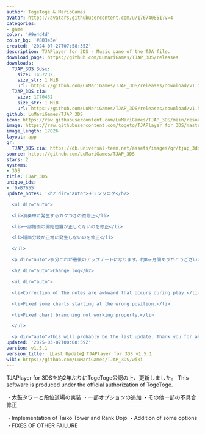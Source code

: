 ```yaml
---
author: TogeToge & MarioGames
avatar: https://avatars.githubusercontent.com/u/176740851?v=4
categories:
- game
color: '#9e4d4d'
color_bg: '#803e3e'
created: '2024-07-27T07:58:35Z'
description: TJAPlayer for 3DS - Music game of the TJA file.
download_page: https://github.com/LuMariGames/TJAP_3DS/releases
downloads:
  TJAP_3DS.3dsx:
    size: 1457232
    size_str: 1 MiB
    url: https://github.com/LuMariGames/TJAP_3DS/releases/download/v1.5.1/TJAP_3DS.3dsx
  TJAP_3DS.cia:
    size: 1770432
    size_str: 1 MiB
    url: https://github.com/LuMariGames/TJAP_3DS/releases/download/v1.5.1/TJAP_3DS.cia
github: LuMariGames/TJAP_3DS
icon: https://raw.githubusercontent.com/LuMariGames/TJAP_3DS/main/resource/icon.png
image: https://raw.githubusercontent.com/togetg/TJAPlayer_for_3DS/master/resource/banner.png
image_length: 17026
layout: app
qr:
  TJAP_3DS.cia: https://db.universal-team.net/assets/images/qr/tjap_3ds-cia.png
source: https://github.com/LuMariGames/TJAP_3DS
stars: 2
systems:
- 3DS
title: TJAP_3DS
unique_ids:
- '0xB7655'
update_notes: '<h2 dir="auto">チェンジログ</h2>

  <ul dir="auto">

  <li>演奏中に発生するカクつきの微修正</li>

  <li>一部譜面の開始位置が正しくないのを修正</li>

  <li>譜面分岐が正常に発生しないのを修正</li>

  </ul>

  <p dir="auto">多分これが最後のアップデートになります。約8ヶ月間ありがとうございました。</p>

  <h2 dir="auto">Change log</h2>

  <ul dir="auto">

  <li>Correction of The notes are awkward that occurs during play.</li>

  <li>Fixed some charts starting at the wrong position.</li>

  <li>Fixed chart branching not working properly.</li>

  </ul>

  <p dir="auto">This will probably be the last update. Thank you for about 8 months.</p>'
updated: '2025-03-07T00:08:59Z'
version: v1.5.1
version_title: 【Last Update】TJAPlayer for 3DS v1.5.1
wiki: https://github.com/LuMariGames/TJAP_3DS/wiki
---
```

TJAPlayer for 3DSを約2年ぶりにTogeToge公認の上、更新しました。
This software is produced under the official authorization of TogeToge.

・太鼓タワーと段位道場の実装
・一部オプションの追加
・その他一部の不具合修正

・Implementation of Taiko Tower and Rank Dojo
・Addition of some options
・FIXES OF OTHER FAILURE